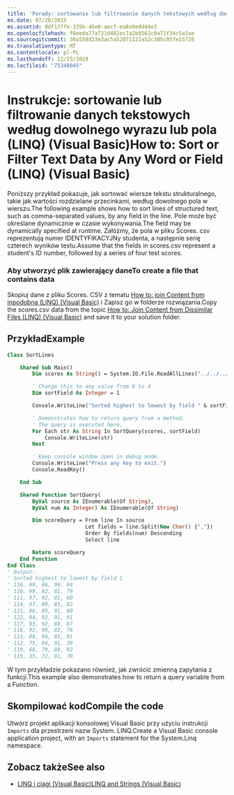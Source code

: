 ```yaml
---
title: 'Porady: sortowanie lub filtrowanie danych tekstowych według dowolnego słowa lub pola (LINQ)'
ms.date: 07/20/2015
ms.assetid: 9df137fe-335b-46e0-aecf-ea8a9eddd4e3
ms.openlocfilehash: f0eeda77a721d482ec7a2b8562c0a71f34c5a3ae
ms.sourcegitcommit: 30a558d23e3ac5a52071121a52c305c85fe15726
ms.translationtype: MT
ms.contentlocale: pl-PL
ms.lasthandoff: 12/25/2019
ms.locfileid: "75348045"
---
```

# <a name="how-to-sort-or-filter-text-data-by-any-word-or-field-linq-visual-basic"></a><span data-ttu-id="ff4b7-102">Instrukcje: sortowanie lub filtrowanie danych tekstowych według dowolnego wyrazu lub pola (LINQ) (Visual Basic)</span><span class="sxs-lookup"><span data-stu-id="ff4b7-102">How to: Sort or Filter Text Data by Any Word or Field (LINQ) (Visual Basic)</span></span>

<span data-ttu-id="ff4b7-103">Poniższy przykład pokazuje, jak sortować wiersze tekstu strukturalnego, takie jak wartości rozdzielane przecinkami, według dowolnego pola w wierszu.</span><span class="sxs-lookup"><span data-stu-id="ff4b7-103">The following example shows how to sort lines of structured text, such as comma-separated values, by any field in the line.</span></span> <span data-ttu-id="ff4b7-104">Pole może być określane dynamicznie w czasie wykonywania.</span><span class="sxs-lookup"><span data-stu-id="ff4b7-104">The field may be dynamically specified at runtime.</span></span> <span data-ttu-id="ff4b7-105">Załóżmy, że pola w pliku Scores. csv reprezentują numer IDENTYFIKACYJNy studenta, a następnie serię czterech wyników testu.</span><span class="sxs-lookup"><span data-stu-id="ff4b7-105">Assume that the fields in scores.csv represent a student's ID number, followed by a series of four test scores.</span></span>

### <a name="to-create-a-file-that-contains-data"></a><span data-ttu-id="ff4b7-106">Aby utworzyć plik zawierający dane</span><span class="sxs-lookup"><span data-stu-id="ff4b7-106">To create a file that contains data</span></span>

<span data-ttu-id="ff4b7-107">Skopiuj dane z pliku Scores. CSV z tematu [How to: join Content from inpodobna (LINQ) (Visual Basic)](../../../../visual-basic/programming-guide/concepts/linq/how-to-join-content-from-dissimilar-files-linq.md) i Zapisz go w folderze rozwiązania.</span><span class="sxs-lookup"><span data-stu-id="ff4b7-107">Copy the scores.csv data from the topic [How to: Join Content from Dissimilar Files (LINQ) (Visual Basic)](../../../../visual-basic/programming-guide/concepts/linq/how-to-join-content-from-dissimilar-files-linq.md) and save it to your solution folder.</span></span>

## <a name="example"></a><span data-ttu-id="ff4b7-108">Przykład</span><span class="sxs-lookup"><span data-stu-id="ff4b7-108">Example</span></span>

```vb
Class SortLines

    Shared Sub Main()
        Dim scores As String() = System.IO.File.ReadAllLines("../../../scores.csv")

        ' Change this to any value from 0 to 4
        Dim sortField As Integer = 1

        Console.WriteLine("Sorted highest to lowest by field " & sortField)

        ' Demonstrates how to return query from a method.
        ' The query is executed here.
        For Each str As String In SortQuery(scores, sortField)
            Console.WriteLine(str)
        Next

        ' Keep console window open in debug mode.
        Console.WriteLine("Press any key to exit.")
        Console.ReadKey()

    End Sub

    Shared Function SortQuery(
        ByVal source As IEnumerable(Of String),
        ByVal num As Integer) As IEnumerable(Of String)

        Dim scoreQuery = From line In source
                         Let fields = line.Split(New Char() {","})
                         Order By fields(num) Descending
                         Select line

        Return scoreQuery
    End Function
End Class
' Output:
' Sorted highest to lowest by field 1
' 116, 99, 86, 90, 94
' 120, 99, 82, 81, 79
' 111, 97, 92, 81, 60
' 114, 97, 89, 85, 82
' 121, 96, 85, 91, 60
' 122, 94, 92, 91, 91
' 117, 93, 92, 80, 87
' 118, 92, 90, 83, 78
' 113, 88, 94, 65, 91
' 112, 75, 84, 91, 39
' 119, 68, 79, 88, 92
' 115, 35, 72, 91, 70
```

<span data-ttu-id="ff4b7-109">W tym przykładzie pokazano również, jak zwrócić zmienną zapytania z funkcji.</span><span class="sxs-lookup"><span data-stu-id="ff4b7-109">This example also demonstrates how to return a query variable from a Function.</span></span>

## <a name="compile-the-code"></a><span data-ttu-id="ff4b7-110">Skompilować kod</span><span class="sxs-lookup"><span data-stu-id="ff4b7-110">Compile the code</span></span>

<span data-ttu-id="ff4b7-111">Utwórz projekt aplikacji konsolowej Visual Basic przy użyciu instrukcji `Imports` dla przestrzeni nazw System. LINQ.</span><span class="sxs-lookup"><span data-stu-id="ff4b7-111">Create a Visual Basic console application project, with an `Imports` statement for the System.Linq namespace.</span></span>

## <a name="see-also"></a><span data-ttu-id="ff4b7-112">Zobacz także</span><span class="sxs-lookup"><span data-stu-id="ff4b7-112">See also</span></span>

- [<span data-ttu-id="ff4b7-113">LINQ i ciągi (Visual Basic)</span><span class="sxs-lookup"><span data-stu-id="ff4b7-113">LINQ and Strings (Visual Basic)</span></span>](../../../../visual-basic/programming-guide/concepts/linq/linq-and-strings.md)
